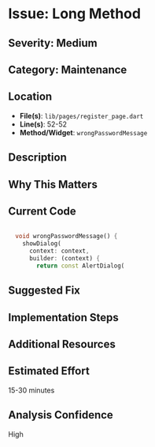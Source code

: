 # Issue: Long Method

## Severity: Medium

## Category: Maintenance

## Location
- **File(s)**: `lib/pages/register_page.dart`
- **Line(s)**: 52-52
- **Method/Widget**: `wrongPasswordMessage`

## Description


## Why This Matters


## Current Code
```dart

  void wrongPasswordMessage() {
    showDialog(
      context: context,
      builder: (context) {
        return const AlertDialog(
```

## Suggested Fix


## Implementation Steps


## Additional Resources


## Estimated Effort
15-30 minutes

## Analysis Confidence
High
